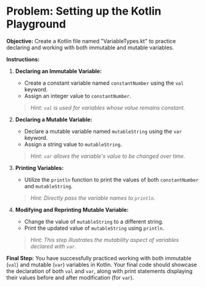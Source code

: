 # Problem: Setting up the Kotlin Playground

**Objective:**
Create a Kotlin file named "VariableTypes.kt" to practice declaring and working with both immutable and mutable variables.

**Instructions:**

1. **Declaring an Immutable Variable:**
    - Create a constant variable named `constantNumber` using the `val` keyword.
    - Assign an integer value to `constantNumber`.

   > *Hint: `val` is used for variables whose value remains constant.*

2. **Declaring a Mutable Variable:**
    - Declare a mutable variable named `mutableString` using the `var` keyword.
    - Assign a string value to `mutableString`.

   > *Hint: `var` allows the variable's value to be changed over time.*

3. **Printing Variables:**
    - Utilize the `println` function to print the values of both `constantNumber` and `mutableString`.

   > *Hint: Directly pass the variable names to `println`.*

4. **Modifying and Reprinting Mutable Variable:**
    - Change the value of `mutableString` to a different string.
    - Print the updated value of `mutableString` using `println`.

   > *Hint: This step illustrates the mutability aspect of variables declared with `var`.*

**Final Step:**
You have successfully practiced working with both immutable (`val`) and mutable (`var`) variables in Kotlin. Your final code should showcase the declaration of both `val` and `var`, along with print statements displaying their values before and after modification (for `var`).
